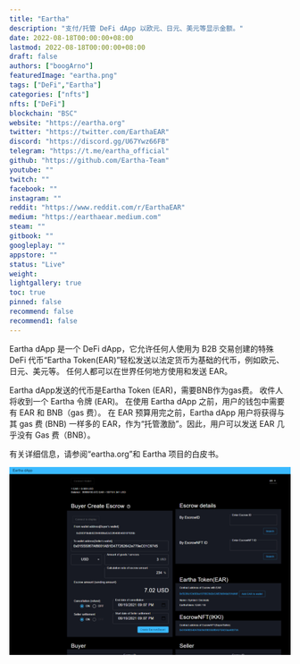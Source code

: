 ```yaml
---
title: "Eartha"
description: "支付/托管 DeFi dApp 以欧元、日元、美元等显示金额。"
date: 2022-08-18T00:00:00+08:00
lastmod: 2022-08-18T00:00:00+08:00
draft: false
authors: ["boogArno"]
featuredImage: "eartha.png"
tags: ["DeFi","Eartha"]
categories: ["nfts"]
nfts: ["DeFi"]
blockchain: "BSC"
website: "https://eartha.org"
twitter: "https://twitter.com/EarthaEAR"
discord: "https://discord.gg/U67Ywz66FB"
telegram: "https://t.me/eartha_official"
github: "https://github.com/Eartha-Team"
youtube: ""
twitch: ""
facebook: ""
instagram: ""
reddit: "https://www.reddit.com/r/EarthaEAR"
medium: "https://earthaear.medium.com"
steam: ""
gitbook: ""
googleplay: ""
appstore: ""
status: "Live"
weight: 
lightgallery: true
toc: true
pinned: false
recommend: false
recommend1: false
---
```

Eartha dApp 是一个 DeFi dApp，它允许任何人使用为 B2B 交易创建的特殊 DeFi 代币“Eartha Token(EAR)”轻松发送以法定货币为基础的代币，例如欧元、日元、美元等。
任何人都可以在世界任何地方使用和发送 EAR。

  Eartha dApp发送的代币是Eartha Token (EAR)，需要BNB作为gas费。
  收件人将收到一个 Eartha 令牌 (EAR)。
  在使用 Eartha dApp 之前，用户的钱包中需要有 EAR 和 BNB（gas 费）。
  在 EAR 预算用完之前，Eartha dApp 用户将获得与其 gas 费 (BNB) 一样多的 EAR，作为“托管激励”。因此，用户可以发送 EAR 几乎没有 Gas 费（BNB）。

有关详细信息，请参阅“eartha.org”和 Eartha 项目的白皮书。

![eartha-dapp-defi-bsc-image1_5c2cb66094b3d3833e4070fa99fca0f2](eartha-dapp-defi-bsc-image1_5c2cb66094b3d3833e4070fa99fca0f2.png)